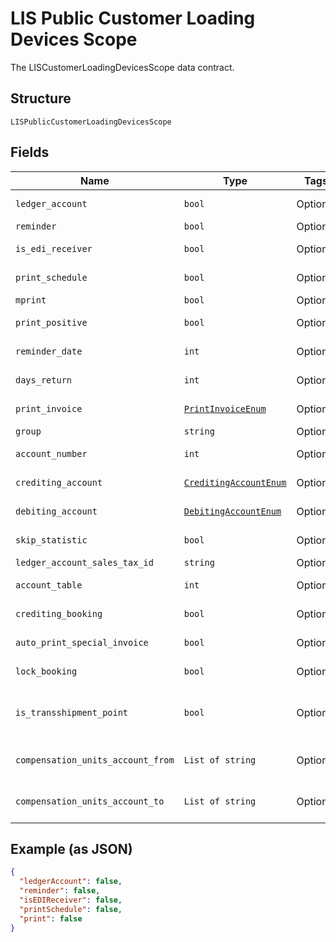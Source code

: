 
# LIS Public Customer Loading Devices Scope

The LISCustomerLoadingDevicesScope data contract.

## Structure

`LISPublicCustomerLoadingDevicesScope`

## Fields

| Name | Type | Tags | Description |
|  --- | --- | --- | --- |
| `ledger_account` | `bool` | Optional | Gets or sets LedgerAccount. |
| `reminder` | `bool` | Optional | Gets or sets Reminder. |
| `is_edi_receiver` | `bool` | Optional | Gets or sets IDEReceiver. |
| `print_schedule` | `bool` | Optional | Gets or sets PrintSchedule. |
| `mprint` | `bool` | Optional | Gets or sets Print. |
| `print_positive` | `bool` | Optional | Gets or sets PrintPositiv. |
| `reminder_date` | `int` | Optional | Gets or sets ReminderDate. |
| `days_return` | `int` | Optional | Gets or sets DaysReturn. |
| `print_invoice` | [`PrintInvoiceEnum`](../../doc/models/print-invoice-enum.md) | Optional | Gets or sets PrintInvoice. |
| `group` | `string` | Optional | Gets or sets Group. |
| `account_number` | `int` | Optional | Gets or sets AccountNumber. |
| `crediting_account` | [`CreditingAccountEnum`](../../doc/models/crediting-account-enum.md) | Optional | Gets or sets CreditingAccount. |
| `debiting_account` | [`DebitingAccountEnum`](../../doc/models/debiting-account-enum.md) | Optional | Gets or sets DebitingAccount. |
| `skip_statistic` | `bool` | Optional | Gets or sets SkipStatistic. |
| `ledger_account_sales_tax_id` | `string` | Optional | Gets or sets UCCode. |
| `account_table` | `int` | Optional | Gets or sets AccountTable. |
| `crediting_booking` | `bool` | Optional | Gets or sets CreditingBooking. |
| `auto_print_special_invoice` | `bool` | Optional | Gets or sets AutoPrintSpecialInvoice. |
| `lock_booking` | `bool` | Optional | Gets or sets LockBooking. |
| `is_transshipment_point` | `bool` | Optional | Gets or sets a value indicating whether this instance is transshipment point. |
| `compensation_units_account_from` | `List of string` | Optional | Gets or sets the compensation units account from. |
| `compensation_units_account_to` | `List of string` | Optional | Gets or sets the compensation units account to. |

## Example (as JSON)

```json
{
  "ledgerAccount": false,
  "reminder": false,
  "isEDIReceiver": false,
  "printSchedule": false,
  "print": false
}
```

